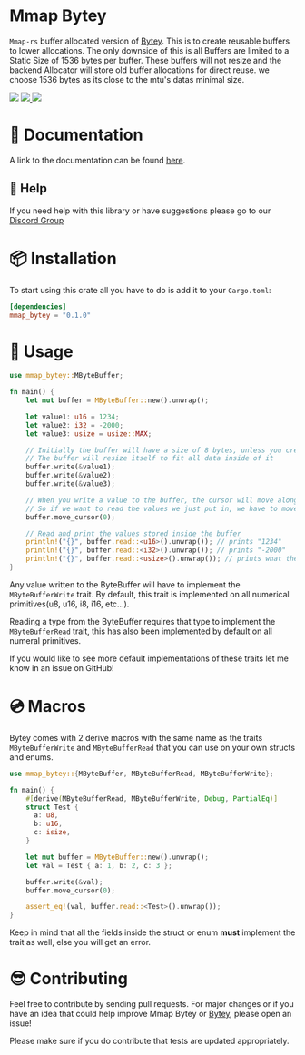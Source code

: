 # Mmap Bytey
`Mmap-rs` buffer allocated version of [Bytey](https://crates.io/crates/bytey). This is to create reusable buffers to lower allocations.
The only downside of this is all Buffers are limited to a Static Size of 1536 bytes per buffer. These buffers will not resize and the 
backend Allocator will store old buffer allocations for direct reuse. we choose 1536 bytes as its close to the mtu's datas minimal size.

<p>
    <img src="https://img.shields.io/crates/l/mmap_bytey?style=flat-square" />
    <a href="https://crates.io/crates/mmap_bytey" alt="Crate">
        <img src="https://img.shields.io/crates/v/mmap_bytey?style=flat-square" />
    </a>
    <a href="https://docs.rs/bytey/latest/mmap_bytey/" alt="Docs">
        <img src="https://img.shields.io/docsrs/mmap_bytey?style=flat-square" />
    </a>
</p>

# 📑 Documentation
A link to the documentation can be found [here](https://docs.rs/mmap_bytey/latest/mmap_bytey/).

## 🚨 Help

If you need help with this library or have suggestions please go to our [Discord Group](https://discord.gg/gVXNDwpS3Z)

# 📦 Installation
To start using this crate all you have to do is add it to your ``Cargo.toml``:
```toml
[dependencies]
mmap_bytey = "0.1.0"
```

# 🔎 Usage
```rust
use mmap_bytey::MByteBuffer;

fn main() {
    let mut buffer = MByteBuffer::new().unwrap();

    let value1: u16 = 1234;
    let value2: i32 = -2000;
    let value3: usize = usize::MAX;

    // Initially the buffer will have a size of 8 bytes, unless you create the buffer using the with_capacity method
    // The buffer will resize itself to fit all data inside of it
    buffer.write(&value1);
    buffer.write(&value2);
    buffer.write(&value3);

    // When you write a value to the buffer, the cursor will move along
    // So if we want to read the values we just put in, we have to move it back to 0
    buffer.move_cursor(0);

    // Read and print the values stored inside the buffer
    println!("{}", buffer.read::<u16>().unwrap()); // prints "1234"
    println!("{}", buffer.read::<i32>().unwrap()); // prints "-2000"
    println!("{}", buffer.read::<usize>().unwrap()); // prints what the MAX is for usize on the system
}
```
Any value written to the ByteBuffer will have to implement the ``MByteBufferWrite`` trait.
By default, this trait is implemented on all numerical primitives(u8, u16, i8, i16, etc...).

Reading a type from the ByteBuffer requires that type to implement the ``MByteBufferRead`` trait, 
this has also been implemented by default on all numeral primitives.

If you would like to see more default implementations of these traits let me know in an issue on GitHub!

# 💿 Macros
Bytey comes with 2 derive macros with the same name as the traits ``MByteBufferWrite`` and ``MByteBufferRead`` 
that you can use on your own structs and enums. 
 
```rust
use mmap_bytey::{MByteBuffer, MByteBufferRead, MByteBufferWrite};

fn main() {
    #[derive(MByteBufferRead, MByteBufferWrite, Debug, PartialEq)]
    struct Test {
      a: u8,
      b: u16,
      c: isize,
    }

    let mut buffer = MByteBuffer::new().unwrap();
    let val = Test { a: 1, b: 2, c: 3 };

    buffer.write(&val);
    buffer.move_cursor(0);

    assert_eq!(val, buffer.read::<Test>().unwrap());
}
```
Keep in mind that all the fields inside the struct or enum **must** implement the trait as well, else you will get an error.

# 😎 Contributing
Feel free to contribute by sending pull requests. For major changes or if you have an idea that could help improve Mmap Bytey or [Bytey](https://crates.io/crates/bytey), please open an issue!

Please make sure if you do contribute that tests are updated appropriately.
